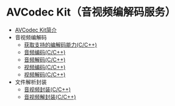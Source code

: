# AVCodec Kit（音视频编解码服务）

- [AVCodec Kit简介](../media/avcodec-kit-intro.md)
- 音视频编解码
  - [获取支持的编解码能力(C/C++)](../media/obtain-supported-codecs.md)
  - [音频编码(C/C++)](../media/audio-encoding.md)
  - [音频解码(C/C++)](../media/audio-decoding.md)
  - [视频编码(C/C++)](../media/video-encoding.md)
  - [视频解码(C/C++)](../media/video-decoding.md)
- 文件解析封装
  - [音视频封装(C/C++)](audio-video-encapsulation.md)
  - [音视频解封装(C/C++)](audio-video-decapsulation.md)
